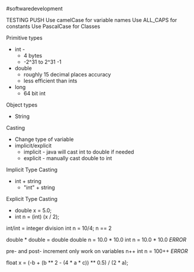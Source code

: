  #softwaredevelopment 

TESTING PUSH
Use camelCase for variable names
Use ALL_CAPS for constants
Use PascalCase for Classes

Primitive types
- int -
	- 4 bytes
	- -2^31 to 2^31 -1
- double
	- roughly 15 decimal places accuracy
	- less efficient than ints
- long
	- 64 bit int

Object types
- String

Casting
- Change type of variable
- implicit/explicit
	- implicit - java will cast int to double if needed
	- explicit - manually cast double to int

Implicit Type Casting
- int + string
	- "int" + string

Explicit Type Casting
- double x = 5.0;
- int n = (int) (x / 2);


int/int = integer division
int n = 10/4;
n == 2

double * double = double
double n = 10.0 * 10.0
int n = 10.0 * 10.0 *ERROR*

pre- and post- increment only work on variables
n++
int n = 100++ *ERROR*

float x = (-b + (b ** 2 - (4 * a * c)) ** 0.5) / (2 * a);

